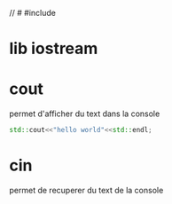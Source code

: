 // # #include <iostream>
# lib iostream
# cout
permet d'afficher du text dans la console
```cpp
std::cout<<"hello world"<<std::endl;
```


# cin
permet de recuperer du text de la console